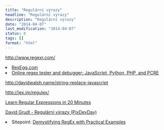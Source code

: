 ```yaml
---
title: "Regulární výrazy"
headline: "Regulární výrazy"
description: "Regulární výrazy"
date: "2014-04-07"
last_modification: "2014-04-07"
status: 0
tags: []
format: "html"
---
```


http://www.regexr.com/

<li><a href="http://www.rexegg.com/">RexEgg.com </a></li>

<li><a href="https://regex101.com/">Online regex tester and debugger: JavaScript, Python, PHP, and PCRE</a></li>

http://davidwalsh.name/string-replace-javascript

http://jex.im/regulex/

<a href="http://tutorialzine.com/2014/12/learn-regular-expressions-in-20-minutes/">Learn Regular Expressions in 20 Minutes</a>

<a href="https://www.youtube.com/watch?v=uzHIXuGzaaY">David Grudl - Regulární výrazy (PixDevDay)</a>

<li>Sitepoint: <a href="http://www.sitepoint.com/demystifying-regex-with-practical-examples/">Demystifying RegEx with Practical Examples</a></li>